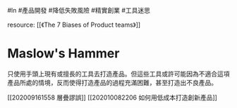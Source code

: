 #ln #產品開發 #降低失敗風險 #精實創業 #工具迷思 

resource: [[《The 7 Biases of Product teams》]]

# Maslow's Hammer
只使用手頭上現有或擅長的工具去打造產品。但這些工具或許可能因為不適合這項產品所處的情境，反而使得打造產品的過程充滿困難，甚至打造出不良產品。

[[202009161558 層疊謬誤]]
[[202010082206 如何用低成本打造創新產品]]
